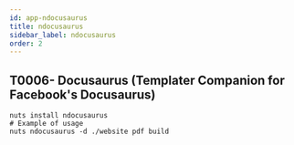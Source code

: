 ```yaml
---
id: app-ndocusaurus
title: ndocusaurus
sidebar_label: ndocusaurus
order: 2
---
```



## T0006- Docusaurus (Templater Companion for Facebook's Docusaurus)
```
nuts install ndocusaurus
# Example of usage
nuts ndocusaurus -d ./website pdf build
```

